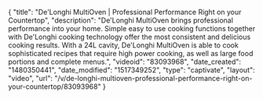 {
    "title": "De'Longhi MultiOven | Professional Performance Right on your Countertop",
    "description": "De'Longhi MultiOven brings professional performance into your home. Simple easy to use cooking functions together with De'Longhi cooking technology offer the most consistent and delicious cooking results. With a 24L cavity, De'Longhi MultiOven is able to cook sophisticated recipes that require high power cooking, as well as large food portions and complete menus.",
    "videoid": "83093968",
    "date_created": "1480350441",
    "date_modified": "1517349252",
    "type": "captivate",
    "layout": "video",
    "url": "\/v\/de-longhi-multioven-professional-performance-right-on-your-countertop\/83093968"
}